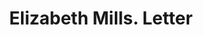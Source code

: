 ---
doi: 10.7916/D8FJ3TZ6
date_other: '1880'
date_other_textual: 1880-1889
form: correspondence
genre:
- Letters (correspondence)
name:
- Elizabeth Mills
object_in_context_url: https://biggert.cul.columbia.edu/items/view/ave_biggert_01524
subject_hierarchical_geographic:
- Hills Grove, Rhode Island, United States
subject_name:
- Elizabeth Mills
title: Elizabeth Mills. Letter
sort_title: Elizabeth Mills. Letter
call_number: ave_biggert_01524
coordinates:
- 41.726111111111116,-71.43916666666667
pid: ave_biggert_01524
identifiers: ave_biggert_01524
thumbnail: https://derivativo-2.library.columbia.edu/iiif/2/ldpd:343910/full/!256,256/0/native.jpg
permalink: /biggert/ave_biggert_01524/
layout: iiif-image-page
---